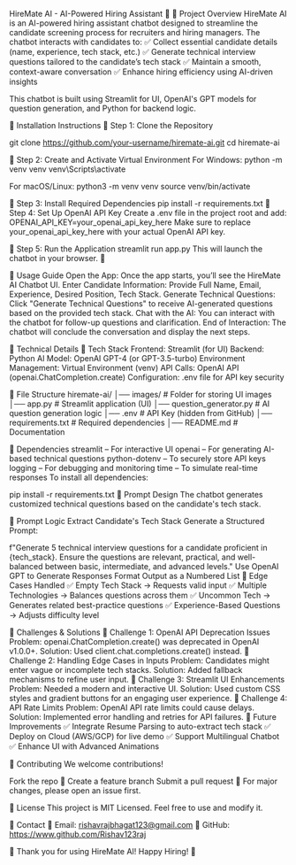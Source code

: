 HireMate AI - AI-Powered Hiring Assistant 🤖
📌 Project Overview
HireMate AI is an AI-powered hiring assistant chatbot designed to streamline the candidate screening process for recruiters and hiring managers. The chatbot interacts with candidates to:
✅ Collect essential candidate details (name, experience, tech stack, etc.)
✅ Generate technical interview questions tailored to the candidate’s tech stack
✅ Maintain a smooth, context-aware conversation
✅ Enhance hiring efficiency using AI-driven insights

This chatbot is built using Streamlit for UI, OpenAI's GPT models for question generation, and Python for backend logic.

📌 Installation Instructions
🔹 Step 1: Clone the Repository

git clone https://github.com/your-username/hiremate-ai.git
cd hiremate-ai

🔹 Step 2: Create and Activate Virtual Environment
For Windows:
python -m venv venv
venv\Scripts\activate

For macOS/Linux:
python3 -m venv venv
source venv/bin/activate

🔹 Step 3: Install Required Dependencies
pip install -r requirements.txt
🔹 Step 4: Set Up OpenAI API Key
Create a .env file in the project root and add:
OPENAI_API_KEY=your_openai_api_key_here
Make sure to replace your_openai_api_key_here with your actual OpenAI API key.

🔹 Step 5: Run the Application
streamlit run app.py
This will launch the chatbot in your browser. 🎉

📌 Usage Guide
Open the App: Once the app starts, you’ll see the HireMate AI Chatbot UI.
Enter Candidate Information:
Provide Full Name, Email, Experience, Desired Position, Tech Stack.
Generate Technical Questions:
Click "Generate Technical Questions" to receive AI-generated questions based on the provided tech stack.
Chat with the AI:
You can interact with the chatbot for follow-up questions and clarification.
End of Interaction:
The chatbot will conclude the conversation and display the next steps.

📌 Technical Details
🔹 Tech Stack
Frontend: Streamlit (for UI)
Backend: Python
AI Model: OpenAI GPT-4 (or GPT-3.5-turbo)
Environment Management: Virtual Environment (venv)
API Calls: OpenAI API (openai.ChatCompletion.create)
Configuration: .env file for API key security

🔹 File Structure
hiremate-ai/
│── images/                    # Folder for storing UI images
│── app.py                      # Streamlit application (UI)
│── question_generator.py        # AI question generation logic
│── .env                         # API Key (hidden from GitHub)
│── requirements.txt             # Required dependencies
│── README.md                    # Documentation

🔹 Dependencies
streamlit – For interactive UI
openai – For generating AI-based technical questions
python-dotenv – To securely store API keys
logging – For debugging and monitoring
time – To simulate real-time responses
To install all dependencies:

pip install -r requirements.txt
📌 Prompt Design
The chatbot generates customized technical questions based on the candidate's tech stack.

🔹 Prompt Logic
Extract Candidate's Tech Stack
Generate a Structured Prompt:

f"Generate 5 technical interview questions for a candidate proficient in {tech_stack}. 
Ensure the questions are relevant, practical, and well-balanced between basic, intermediate, and advanced levels."
Use OpenAI GPT to Generate Responses
Format Output as a Numbered List
🔹 Edge Cases Handled
✅ Empty Tech Stack → Requests valid input
✅ Multiple Technologies → Balances questions across them
✅ Uncommon Tech → Generates related best-practice questions
✅ Experience-Based Questions → Adjusts difficulty level

📌 Challenges & Solutions
🔹 Challenge 1: OpenAI API Deprecation Issues
Problem: openai.ChatCompletion.create() was deprecated in OpenAI v1.0.0+.
Solution: Used client.chat.completions.create() instead.
🔹 Challenge 2: Handling Edge Cases in Inputs
Problem: Candidates might enter vague or incomplete tech stacks.
Solution: Added fallback mechanisms to refine user input.
🔹 Challenge 3: Streamlit UI Enhancements
Problem: Needed a modern and interactive UI.
Solution: Used custom CSS styles and gradient buttons for an engaging user experience.
🔹 Challenge 4: API Rate Limits
Problem: OpenAI API rate limits could cause delays.
Solution: Implemented error handling and retries for API failures.
📌 Future Improvements
✅ Integrate Resume Parsing to auto-extract tech stack
✅ Deploy on Cloud (AWS/GCP) for live demo
✅ Support Multilingual Chatbot
✅ Enhance UI with Advanced Animations

📌 Contributing
We welcome contributions!

Fork the repo 🚀
Create a feature branch
Submit a pull request 🎉
For major changes, please open an issue first.

📌 License
This project is MIT Licensed. Feel free to use and modify it.

📌 Contact
📩 Email: rishavrajbhagat123@gmail.com
🔗 GitHub: https://www.github.com/Rishav123raj

🚀 Thank you for using HireMate AI! Happy Hiring! 🎉

